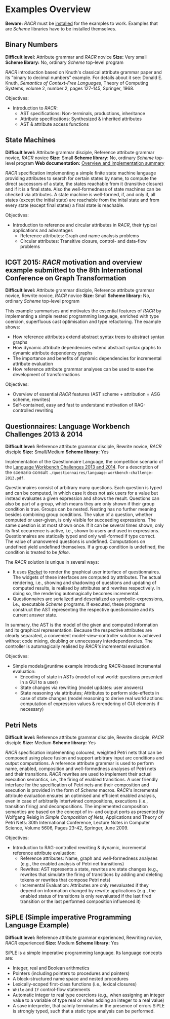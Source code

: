# Examples Overview

**Beware:** _RACR_ must be [installed](../documentation/requirements-and-installation.md) for the examples to work. Examples that are _Scheme_ libraries have to be installed themselves.

## Binary Numbers

**Difficult level:** Attribute grammar and _RACR_ novice
**Size:** Very small
**Scheme library:** No, ordinary _Scheme_ top-level program

_RACR_ introduction based on Knuth's classical attribute grammar paper and its "binary to decimal numbers" example. For details about it see: Donald E. Knuth, _Semantics of Context-Free Languages_, Theory of Computing Systems, volume 2, number 2, pages 127-145, Springer, 1968.

Objectives:
  * Introduction to _RACR_:
    * AST specifications: Non-terminals, productions, inheritance
    * Attribute specifications: Synthesized & inherited attributes
    * AST & attribute access functions

## State Machines

**Difficult level:** Attribute grammar disciple, Reference attribute grammar novice, _RACR_ novice
**Size:** Small
**Scheme library:** No, ordinary _Scheme_ top-level program
**Web documentation:** [Overview and implementation summary](state-machines/state-machines.md)

_RACR_ specification implementing a simple finite state machine language providing attributes to search for certain states by name, to compute the direct successors of a state, the states reachable from it (transitive closure) and if it is a final state. Also the well-formedness of state machines can be checked via attributes. A state machine is well-formed, if, and only if, all states (except the initial state) are reachable from the inital state and from every state (except final states) a final state is reachable.

Objectives:
  * Introduction to reference and circular attributes in _RACR_, their typical applications and advantages
    * Reference attributes: Graph and name analysis problems
    * Circular attributes: Transitive closure, control- and data-flow problems

## ICGT 2015: _RACR_ motivation and overview example submitted to the 8th International Conference on Graph Transformation

**Difficult level:** Attribute grammar disciple, Reference attribute grammar novice, Rewrite novice, _RACR_ novice
**Size:** Small
**Scheme library:** No, ordinary _Scheme_ top-level program

This example summarises and motivates the essential features of _RACR_ by implementing a simple nested programming language, enriched with type coercion, superfluous cast optimisation and type refactoring. The example shows:
  * How reference attributes extend abstract syntax trees to abstract syntax graphs
  * How dynamic attribute dependencies extend abstract syntax graphs to dynamic attribute dependency graphs
  * The importance and benefits of dynamic dependencies for incremental attribute evaluation
  * How reference attribute grammar analyses can be used to ease the development of transformations

Objectives:
  * Overview of essential _RACR_ features (AST scheme + attribution = ASG scheme, rewrites)
  * Self-contained, easy and fast to understand motivation of RAG-controlled rewriting

## Questionnaires: Language Workbench Challenges 2013 & 2014

**Difficult level:** Reference attribute grammar disciple, Rewrite novice, _RACR_ disciple
**Size:** Small/Medium
**Scheme library:** Yes

Implementation of the Questionnaire Language, the competition scenario of the [Language Workbench Challenges 2013 and 2014](http://www.languageworkbenches.net). For a description of the scenario consult `./questionnaires/language-workbench-challenge-2013.pdf`.

Questionnaires consist of arbitrary many questions. Each question is typed and can be computed, in which case it does not ask users for a value but instead evaluates a given expression and shows the result. Questions can also be part of a group, which means they are only shown if their group condition is true. Groups can be nested. Nesting has no further meaning besides combining group conditions. The value of a question, whether computed or user-given, is only visible for succeeding expressions. The same question is at most shown once. If it can be several times shown, only its first occurrence is active, i.e., shown to users and used in expressions. Questionnaires are statically typed and only well-formed if type correct. The value of unanswered questions is undefined. Computations on undefined yield undefined themselves. If a group condition is undefined, the condition is treated to be _false_.

The _RACR_ solution is unique in several ways:

  * It uses [_Racket_](www.racket.org) to render the graphical user interface of questionnaires. The widgets of these interfaces are computed by attributes. The actual rendering, i.e., showing and shadowing of questions and updating of computed results, is realised by attributes and rewrites respectively. In doing so, the rendering automagically becomes incremental.
  * Questionnaires are serialized and deserialized as symbolic-expressions, i.e., executable _Scheme_ programs. If executed, these programs construct the AST representing the respective questionnaire and its current answer state.

In summary, the AST is the model of the given and computed information and its graphical representation. Because the respective attributes are clearly separated, a convenient model-view-controller solution is achieved without code mixing, doubling or unnecessary interdependencies. The controller is automagically realised by _RACR's_ incremental evaluation.

Objectives:
  * Simple models@runtime example introducing _RACR_-based incremental evaluation:
    * Encoding of state in ASTs (model of real world: questions presented in a GUI to a user)
    * State changes via rewriting (model updates: user answers)
    * State reasoning via attributes; Attributes to perform side-effects in case of state changes (model reasoning to derive real world actions: computation of expression values & rerendering of GUI elements if necessary)

## Petri Nets

**Difficult level:** Reference attribute grammar disciple, Rewrite disciple, _RACR_ disciple
**Size:** Medium
**Scheme library:** Yes

_RACR_ specification implementing coloured, weighted Petri nets that can be composed using place fusion and support arbitrary input arc conditions and output computations. A reference attribute grammar is used to perform name, enabled, composition and well-formedness analyses of Petri nets and their transitions. _RACR_ rewrites are used to implement their actual execution semantics, i.e., the firing of enabled transitions. A user friendly interface for the specification of Petri nets and their composition and execution is provided in the form of _Scheme_ macros. _RACR_'s incremental attribute evaluation ensures an optimised and efficient enabled analysis, even in case of arbitrarily intertwined compositions, executions (i.e., transition firing) and decompositions. The implemented composition semantics are based on the concept of in- and output ports as presented by Wolfgang Reisig in _Simple Composition of Nets_, Applications and Theory of Petri Nets: 30th International Conference, Lecture Notes in Computer Science, Volume 5606, Pages 23-42, Springer, June 2009.

Objectives:
  * Introduction to RAG-controlled rewriting & dynamic, incremental reference attribute evaluation:
    * Reference attributes: Name, graph and well-formedness analyses (e.g., the enabled analysis of Petri net transitions)
    * Rewrites: AST represents a state, rewrites are state changes (e.g., rewrites that simulate the firing of transitions by adding and deleting tokens or rewrites that compose Petri nets)
    * Incremental Evaluation: Attributes are only reevaluated if they depend on information changed by rewrite applications (e.g., the enabled status of transitions is only reevaluated if the last fired transition or the last performed composition influenced it)

## SiPLE (Simple imperative Programming Language Example)

**Difficult level:** Reference attribute grammar experienced, Rewriting novice, _RACR_ experienced
**Size:** Medium
**Scheme library:** Yes

SiPLE is a simple imperative programming language. Its language concepts are:
  * Integer, real and Boolean arithmetics
  * Pointers (including pointers to procedures and pointers)
  * A block-structured name space and nested procedures
  * Lexically-scoped first-class functions (i.e., lexical closures)
  * `While` and `If` control-flow statements
  * Automatic integer to real type coercions (e.g., when assigning an integer value to a variable of type real or when adding an integer to a real value)
  * A save interpreter, that calmly terminates in the presence of errors
SiPLE is strongly typed, such that a static type analysis can be performed.
